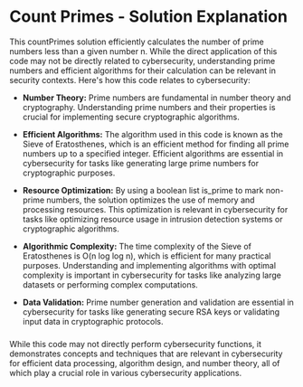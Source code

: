 # Count Primes - Solution Explanation

This countPrimes solution efficiently calculates the number of prime numbers less than a given number n. While the direct application of this code may not be directly related to cybersecurity, understanding prime numbers and efficient algorithms for their calculation can be relevant in security contexts. Here's how this code relates to cybersecurity:

- **Number Theory:** Prime numbers are fundamental in number theory and cryptography. Understanding prime numbers and their properties is crucial for implementing secure cryptographic algorithms.

- **Efficient Algorithms:** The algorithm used in this code is known as the Sieve of Eratosthenes, which is an efficient method for finding all prime numbers up to a specified integer. Efficient algorithms are essential in cybersecurity for tasks like generating large prime numbers for cryptographic purposes.

- **Resource Optimization:** By using a boolean list is\_prime to mark non-prime numbers, the solution optimizes the use of memory and processing resources. This optimization is relevant in cybersecurity for tasks like optimizing resource usage in intrusion detection systems or cryptographic algorithms.

- **Algorithmic Complexity:** The time complexity of the Sieve of Eratosthenes is O(n log log n), which is efficient for many practical purposes. Understanding and implementing algorithms with optimal complexity is important in cybersecurity for tasks like analyzing large datasets or performing complex computations.

- **Data Validation:** Prime number generation and validation are essential in cybersecurity for tasks like generating secure RSA keys or validating input data in cryptographic protocols.
###
While this code may not directly perform cybersecurity functions, it demonstrates concepts and techniques that are relevant in cybersecurity for efficient data processing, algorithm design, and number theory, all of which play a crucial role in various cybersecurity applications.
